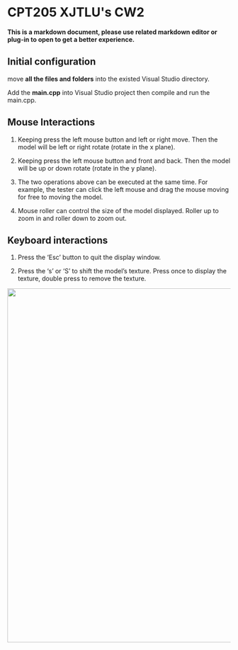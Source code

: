 # CPT205 XJTLU's CW2

**This is a markdown document, please use related markdown editor or plug-in to open to get a better experience.**

## Initial configuration

move **all the files and folders** into the existed Visual Studio directory.

Add the **main.cpp** into Visual Studio project then compile and run the main.cpp.

## Mouse Interactions

1. Keeping press the left mouse button and left or right move. Then the model will be left or right rotate (rotate in the x plane). 

2. Keeping press the left mouse button and front and back. Then the model will be up or down rotate (rotate in the y plane). 

3. The two operations above can be executed at the same time. For example, the tester can click the left mouse and drag the mouse moving for free to moving the model.

4. Mouse roller can control the size of the model displayed. Roller up to zoom in and roller down to zoom out.

## Keyboard interactions

1. Press the ‘Esc’ button to quit the display window.

2. Press the ‘s’ or ‘S’ to shift the model’s texture. Press once to display the texture, double press to remove the texture.


</div>
    <img src="https://user-images.githubusercontent.com/83717535/153146452-9c0cbde1-65b6-4c48-a240-f7707c6eae40.png" width="800"/>
</div>

